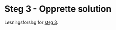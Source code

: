 # Steg 3 - Opprette solution

Løsningsforslag for [steg 3](https://github.com/nrkno/dotnetskolen/tree/net5/main?tab=readme-ov-file#steg-3---opprette-solution).
